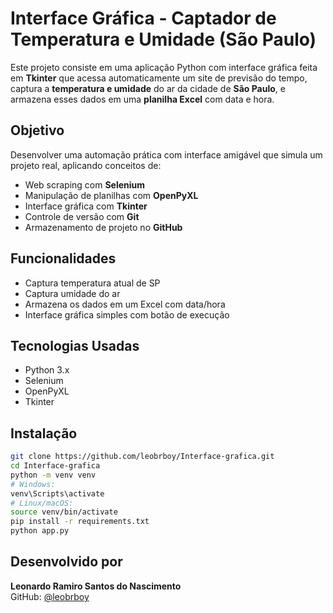 # Interface Gráfica - Captador de Temperatura e Umidade (São Paulo)

Este projeto consiste em uma aplicação Python com interface gráfica feita em **Tkinter** que acessa automaticamente um site de previsão do tempo, captura a **temperatura e umidade** do ar da cidade de **São Paulo**, e armazena esses dados em uma **planilha Excel** com data e hora.

## Objetivo

Desenvolver uma automação prática com interface amigável que simula um projeto real, aplicando conceitos de:

- Web scraping com **Selenium**
- Manipulação de planilhas com **OpenPyXL**
- Interface gráfica com **Tkinter**
- Controle de versão com **Git**
- Armazenamento de projeto no **GitHub**

## Funcionalidades

- Captura temperatura atual de SP
- Captura umidade do ar
- Armazena os dados em um Excel com data/hora
- Interface gráfica simples com botão de execução

## Tecnologias Usadas

- Python 3.x
- Selenium
- OpenPyXL
- Tkinter

## Instalação

```bash
git clone https://github.com/leobrboy/Interface-grafica.git
cd Interface-grafica
python -m venv venv
# Windows:
venv\Scripts\activate
# Linux/macOS:
source venv/bin/activate
pip install -r requirements.txt
python app.py
```

## Desenvolvido por

**Leonardo Ramiro Santos do Nascimento**  
GitHub: [@leobrboy](https://github.com/leobrboy)
